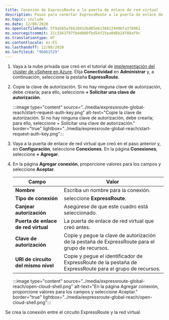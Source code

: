```yaml
---
title: Conexión de ExpressRoute a la puerta de enlace de red virtual
description: Pasos para conectar ExpressRoute a la puerta de enlace de red virtual.
ms.topic: include
ms.date: 12/08/2020
ms.openlocfilehash: 5f9a565a7662041dbd85e61388129496fa376962
ms.sourcegitcommit: 21c3363797fb4d008fbd54f25ea0d6b24f88af9c
ms.translationtype: HT
ms.contentlocale: es-ES
ms.lasthandoff: 12/08/2020
ms.locfileid: "96861529"
---
```

<!-- Used in deploy-azure-vmware-solution.md and tutorial-configure-networking.md -->

1. Vaya a la nube privada que creó en el tutorial de [implementación del clúster de vSphere en Azure](../tutorial-create-private-cloud.md). Elija **Conectividad** en **Administrar** y, a continuación, seleccione la pestaña **ExpressRoute**.

1. Copie la clave de autorización. Si no hay ninguna clave de autorización, debe crearla; para ello, seleccione **+ Solicitar una clave de autorización**.

   :::image type="content" source="../media/expressroute-global-reach/start-request-auth-key.png" alt-text="Copie la clave de autorización. Si no hay ninguna clave de autorización, debe crearla; para ello, seleccione + Solicitar una clave de autorización." border="true" lightbox="../media/expressroute-global-reach/start-request-auth-key.png":::

1. Vaya a la puerta de enlace de red virtual que creó en el paso anterior y, en **Configuración**, seleccione **Conexiones**. En la página **Conexiones**, seleccione **+ Agregar**.

1. En la página **Agregar conexión**, proporcione valores para los campos y seleccione **Aceptar**. 

   | Campo | Valor |
   | --- | --- |
   | **Nombre**  | Escriba un nombre para la conexión.  |
   | **Tipo de conexión**  | seleccione **ExpressRoute**.  |
   | **Canjear autorización**  | Asegúrese de que este cuadro está seleccionado.  |
   | **Puerta de enlace de red virtual** | La puerta de enlace de red virtual que creó antes.  |
   | **Clave de autorización**  | Copie y pegue la clave de autorización de la pestaña de ExpressRoute para el grupo de recursos. |
   | **URI de circuito del mismo nivel**  | Copie y pegue el identificador de ExpressRoute de la pestaña de ExpressRoute para el grupo de recursos.  |

   :::image type="content" source="../media/expressroute-global-reach/open-cloud-shell.png" alt-text="En la página Agregar conexión, proporcione valores para los campos y seleccione Aceptar." border="true" lightbox="../media/expressroute-global-reach/open-cloud-shell.png":::

Se crea la conexión entre el circuito ExpressRoute y la red virtual.